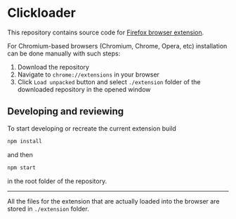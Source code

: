 # Clickloader
This repository contains source code for [Firefox browser extension](https://addons.mozilla.org/en-US/firefox/addon/clickloader/).


For Chromium-based browsers (Chromium, Chrome, Opera, etc)  installation can be done manually with such steps:
1. Download the repository
2. Navigate to ``chrome://extensions`` in your browser
3. Click ``Load unpacked`` button and select ``./extension`` folder of the downloaded repository in the opened window

## Developing and reviewing
To start developing or recreate the current extension build
```sh
npm install
```
and then
```sh
npm start
```
in the root folder of the repository.

---
All the files for the extension that are actually loaded into the browser are stored in ``./extension`` folder.

